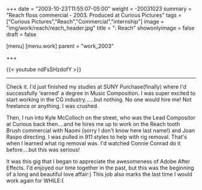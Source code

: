 +++
date = "2003-10-23T11:55:07-05:00"
weight = -20031023
summary = "Reach floss commercial - 2003. Produced at Curious Pictures"
tags = ["Curious Pictures","Reach","Commercial","internship"]
image = "img/work/reach/reach_header.jpg"
title = ": Reach"
showonlyimage = false
draft = false

[menu]
  [menu.work]
    parent = "work_2003"

+++

{{< youtube ndFsSHzdofY >}}

---


Check it. I'd just finished my studies at SUNY Purchase(finally) where I'd successfully 'earned' a degree in Music Composition. I was super excited to start working in the CG industry......but nothing. No one would hire me! Not freelance or anything. I was crushed.

Then, I run into Kyle McColloch on the street, who was the Lead Compositor at Curious back then....and he hires me up to work on the Reach tooth Brush commercial with Naomi (sorry I don't know here last name!) and Joan Raspo directing. I was pulled in 911 styles to help with rig removal. That's when I learned what rig removal was. I'd watched Connie Conrad do it before....but this was serious!

It was this gig that I began to appreciate the awesomeness of Adobe After Effects. I'd enjoyed our time together in the past, but this was the beginning of a long and beautiful love affair:)
This job also marks the last time I would work again for WHILE:(
